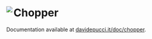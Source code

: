 # Chopper <a href="https://davidepucci.it/doc/chopper"><img align="left" src="https://davidepucci.it/favicon/favicon-96x96.png"></a>

Documentation available at [davidepucci.it/doc/chopper](https://davidepucci.it/doc/chopper).
